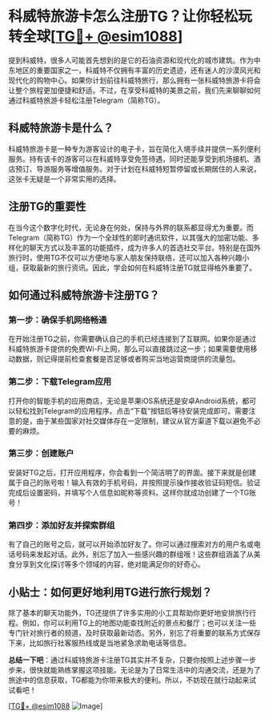 # 科威特旅游卡怎么注册TG？让你轻松玩转全球[[TG💪+ @esim1088](https://t.me/s/esim1088)]

提到科威特，很多人可能首先想到的是它的石油资源和现代化的城市建筑。作为中东地区的重要国家之一，科威特不仅拥有丰富的历史遗迹，还有迷人的沙漠风光和现代化的购物中心。如果你计划前往科威特旅行，那么拥有一张科威特旅游卡将会让整个旅程更加便捷和舒适。不过，在享受科威特的美景之前，我们先来聊聊如何通过科威特旅游卡轻松注册Telegram（简称TG）。

## 科威特旅游卡是什么？

科威特旅游卡是一种专为游客设计的电子卡，旨在简化入境手续并提供一系列便利服务。持有该卡的游客可以在科威特享受免签待遇，同时还能享受到机场接机、酒店预订、导游服务等增值服务。对于计划在科威特短暂停留或长期居住的人来说，这张卡无疑是一个非常实用的选择。

## 注册TG的重要性

在当今这个数字化时代，无论身在何处，保持与外界的联系都显得尤为重要。而Telegram（简称TG）作为一个全球性的即时通讯软件，以其强大的加密功能、多样化的聊天方式以及丰富的功能插件，成为许多人的首选社交平台。特别是在国外旅行时，使用TG不仅可以方便地与家人朋友保持联络，还可以加入各种兴趣小组，获取最新的旅行资讯。因此，学会如何在科威特注册TG就显得格外重要了。

## 如何通过科威特旅游卡注册TG？

### 第一步：确保手机网络畅通

在开始注册TG之前，你需要确认自己的手机已经连接到了互联网。如果你是通过科威特旅游卡提供的免费Wi-Fi上网，那么可以直接跳过这一步；如果需要使用移动数据，则记得提前检查套餐是否足够或者购买当地运营商提供的流量包。

### 第二步：下载Telegram应用

打开你的智能手机的应用商店，无论是苹果iOS系统还是安卓Android系统，都可以轻松找到Telegram的应用程序。点击“下载”按钮后等待安装完成即可。需要注意的是，由于某些国家对社交媒体存在一定限制，建议从官方渠道下载以避免不必要的麻烦。

### 第三步：创建账户

安装好TG之后，打开应用程序，你会看到一个简洁明了的界面。接下来就是创建属于自己的账号啦！输入有效的手机号码，并按照提示操作接收验证码短信。验证完成后设置密码，并填写个人信息如昵称等资料。这样你就成功创建了一个TG账号！

### 第四步：添加好友并探索群组

有了自己的账号之后，就可以开始添加好友了。你可以通过搜索对方的用户名或电话号码来发起对话。此外，别忘了加入一些感兴趣的群组哦！这些群组涵盖了从美食分享到文化探讨等多个领域的内容，绝对能满足你的好奇心。

## 小贴士：如何更好地利用TG进行旅行规划？

除了基本的聊天功能外，TG还提供了许多实用的小工具帮助你更好地安排旅行行程。例如，你可以利用TG上的地图功能查找附近的景点和餐厅；也可以关注一些专门针对旅行者的频道，及时获取最新动态。另外，别忘了将重要的联系方式保存下来，比如旅行社客服热线或是当地紧急求助电话等信息。

**总结一下吧**：通过科威特旅游卡注册TG其实并不复杂，只要你按照上述步骤一步步来，很快就能熟练掌握这项技能。无论是为了日常生活中的沟通交流，还是为了旅途中的信息获取，TG都能为你带来极大的便利。所以，不妨现在就行动起来试试看吧！

[[TG💪+ @esim1088](https://t.me/s/esim1088) ![Image](https://i.postimg.cc/4NQfJmqS/Snipaste-2025-05-13-00-14-12.png)]